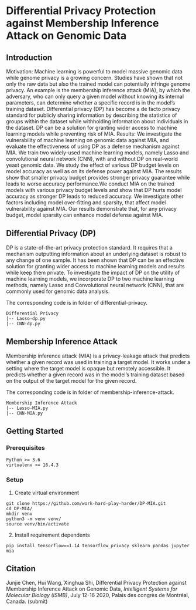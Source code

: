 # Differential Privacy Protection against Membership Inference Attack on Genomic Data

## Introduction
Motivation: Machine learning is powerful to model massive genomic data while genome privacy is a growing concern. Studies have shown that not only the raw data but also the trained model can potentially infringe genome privacy. An example is the membership inference attack (MIA), by which the adversary, who can only query a given model without knowing its internal parameters, can determine whether a specific record is in the model’s training dataset. Differential privacy (DP) has become a de facto privacy standard for publicly sharing information by describing the statistics of groups within the dataset while withholding information about individuals in the dataset. DP can be a solution for granting wider access to machine learning models while preventing risk of MIA.
Results: We investigate the vulnerability of machine learning on genomic data against MIA, and evaluate the effectiveness of using DP as a defense mechanism against MIA. We train two widely-used machine learning models, namely Lasso and convolutional neural network (CNN), with and without DP on real-world yeast genomic data. We study the effect of various DP budget levels on model accuracy as well as on its defense power against MIA. The results show that smaller privacy budget provides stronger privacy guarantee while leads to worse accuracy performance.We conduct MIA on the trained models with various privacy budget levels and show that DP hurts model accuracy as stronger DP leads to reduced accuracy. We investigate other factors including model over-fitting and sparsity, that affect model vulnerability against MIA. Our results demonstrate that, for any privacy budget, model sparsity can enhance model defense against MIA.


## Differential Privacy (DP)
DP is a state-of-the-art privacy protection standard. It requires that a mechanism outputting information about an underlying dataset is robust to any change of one sample.  It has been shown that DP can be an effective solution for granting wider access to machine learning models and results while keep them private. To investigate the impact of DP on the utility of machine learning models, we incorporate DP to two machine learning methods, namely Lasso and Convolutional neural network (CNN), that are commonly used for genomic data analysis. 

The corresponding code is in folder of differential-privacy.
```
Differential Privacy
|-- Lasso-dp.py
|-- CNN-dp.py
```

## Membership Inference Attack
Membership inference attack (MIA) is a privacy-leakage attack that predicts whether a given record was used in training a target model. It works under a setting where the target model is opaque but remotely accessible. It predicts whether a given record was in the model’s training dataset based on the output of the target model for the given record.

The corresponding code is in folder of membership-inference-attack.
```
Membership Inference Attack
|-- Lasso-MIA.py
|-- CNN-MIA.py
```

## Getting Started

### Prerequisites
```
Python >= 3.6 
virtualenv >= 16.4.3
```
### Setup
1. Create virtual environment
```
git clone https://github.com/work-hard-play-harder/DP-MIA.git
cd DP-MIA/
mkdir venv
python3 -m venv venv/
source venv/bin/activate
```
2. Install requirement dependents
```
pip install tensorflow==1.14 tensorflow_privacy sklearn pandas jupyter mia
```

## Citation
Junjie Chen, Hui Wang, Xinghua Shi, Differential Privacy Protection against Membership Inference Attack on Genomic Data,  *Intelligent Systems for Molecular Biology (ISMB)*, July  12-16 2020, Palais des congrès de Montréal, Canada. (submit)
